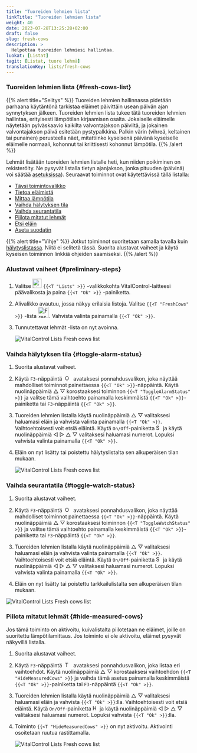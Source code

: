 ```yaml
---
title: "Tuoreiden lehmien lista"
linkTitle: "Tuoreiden lehmien lista"
weight: 40
date: 2023-07-28T13:25:28+02:00
draft: false
slug: fresh-cows
description: >
  Helpottaa tuoreiden lehmiesi hallintaa.
luokat: [Listat]
tagit: [Listat, tuore lehmä]
translationKey: lists/fresh-cows
---
```

### Tuoreiden lehmien lista {#fresh-cows-list}

{{% alert title="Selitys" %}}
Tuoreiden lehmien hallinnassa pidetään parhaana käytäntönä tarkistaa eläimet päivittäin usean päivän ajan synnytyksen jälkeen. Tuoreiden lehmien lista tukee tätä tuoreiden lehmien hallintaa, erityisesti lämpötilan kirjaamisen osalta. Jokaiselle eläimelle näytetään pylväskaavio kaikilta valvontajakson päiviltä, ja jokainen valvontajakson päivä esitetään pystypalkkina. Palkin värin (vihreä, keltainen tai punainen) perusteella näet, mitattiinko kyseisenä päivänä kyseiselle eläimelle normaali, kohonnut tai kriittisesti kohonnut lämpötila.
{{% /alert %}}

Lehmät lisätään tuoreiden lehmien listalle heti, kun niiden poikiminen on rekisteröity. Ne pysyvät listalla tietyn ajanjakson, jonka pituuden (päivinä) voi säätää [asetuksissa](../../settings/data-acquisition/#control-period-of-fresh-cows)).
Seuraavat toiminnot ovat käytettävissä tällä listalla:

- [Täysi toimintovalikko](../alarm/#full-action-menu)
- [Tietoa eläimistä](../alarm/#animal-data)
- [Mittaa lämpötila](../alarm/#take-temperature)
- [Vaihda hälytyksen tila](#toggle-alarm-status)
- [Vaihda seurantatila](#toggle-watch-status)
- [Piilota mitatut lehmät](#hide-measured-cows)
- [Etsi eläin](../alarm/#search-animal)
- [Aseta suodatin](../alarm/#set-filter)

{{% alert title="Vihje" %}}
Jotkut toiminnot suoritetaan samalla tavalla kuin [hälytyslistassa](../alarm). Niitä ei selitetä tässä. Suorita alustavat vaiheet ja käytä kyseisen toiminnon linkkiä ohjeiden saamiseksi.
{{% /alert %}}

### Alustavat vaiheet {#preliminary-steps}

1. Valitse <img src="/icons/main/lists.svg" width="25" align="bottom" alt="Listat" /> `{{<T "Lists" >}}` -valikkokohta VitalControl-laitteesi päävalikosta ja paina `{{<T "Ok" >}}` -painiketta.

2. Alivalikko avautuu, jossa näkyy erilaisia listoja. Valitse `{{<T "FreshCows" >}}` -lista <img src="/icons/lists/freshcows.svg" width="30" align="bottom" alt="Fresh-cows" />. Vahvista valinta painamalla `{{<T "Ok" >}}`.

3. Tunnutettavat lehmät -lista on nyt avoinna.

   ![VitalControl Lists Fresh cows list](../images/firststeps4.png "Tuore lehmälista")

### Vaihda hälytyksen tila {#toggle-alarm-status}

1. Suorita alustavat vaiheet.

2. Käytä `F3`-näppäintä &nbsp;<img src="/icons/footer/open-popup.svg" width="15" align="bottom" alt="Open popup" />&nbsp; avataksesi ponnahdusvalikon, joka näyttää mahdolliset toiminnot painettaessa `{{<T "Ok" >}}`-näppäintä. Käytä nuolinäppäimiä △ ▽ korostaaksesi toiminnon `{{<T "ToggleAlarmStatus" >}}` ja valitse tämä vaihtoehto painamalla keskimmäistä `{{<T "Ok" >}}`-painiketta tai `F3`-näppäintä `{{<T "Ok" >}}`.

3. Tuoreiden lehmien listalla käytä nuolinäppäimiä △ ▽ valitaksesi haluamasi eläin ja vahvista valinta painamalla `{{<T "Ok" >}}`. Vaihtoehtoisesti voit etsiä eläintä. Käytä `On/Off`-painiketta <img src="/icons/footer/search.svg" width="15" align="bottom" alt="Search" /> ja käytä nuolinäppäimiä ◁ ▷ △ ▽ valitaksesi haluamasi numerot. Lopuksi vahvista valinta painamalla `{{<T "Ok" >}}`.

4. Eläin on nyt lisätty tai poistettu hälytyslistalta sen alkuperäisen tilan mukaan.

   ![VitalControl Lists Fresh cows list](../images/togglealarmstatus.png "Vaihda hälytyksen tila")

### Vaihda seurantatila {#toggle-watch-status}

1. Suorita alustavat vaiheet.

2. Käytä `F3`-näppäintä &nbsp;<img src="/icons/footer/open-popup.svg" width="15" align="bottom" alt="Open popup" />&nbsp; avataksesi ponnahdusvalikon, joka näyttää mahdolliset toiminnot painettaessa `{{<T "Ok" >}}`-näppäintä. Käytä nuolinäppäimiä △ ▽ korostaaksesi toiminnon `{{<T "ToggleWatchStatus" >}}` ja valitse tämä vaihtoehto painamalla keskimmäistä `{{<T "Ok" >}}`-painiketta tai `F3`-näppäintä `{{<T "Ok" >}}`.

3. Tuoreiden lehmien listalla käytä nuolinäppäimiä △ ▽ valitaksesi haluamasi eläin ja vahvista valinta painamalla `{{<T "Ok" >}}`. Vaihtoehtoisesti voit etsiä eläintä. Käytä `On/Off`-painiketta <img src="/icons/footer/search.svg" width="15" align="bottom" alt="Search" /> ja käytä nuolinäppäimiä ◁ ▷ △ ▽ valitaksesi haluamasi numerot. Lopuksi vahvista valinta painamalla `{{<T "Ok" >}}`.

4. Eläin on nyt lisätty tai poistettu tarkkailulistalta sen alkuperäisen tilan mukaan.

![VitalControl Lists Fresh cows list](../images/togglewatchstatus.png "Toggle watch status")

### Piilota mitatut lehmät {#hide-measured-cows}

Jos tämä toiminto on aktivoitu, kuivalistalta piilotetaan ne eläimet, joille on suoritettu lämpötilamittaus. Jos toiminto ei ole aktivoitu, eläimet pysyvät näkyvillä listalla.

1. Suorita alustavat vaiheet.

2. Käytä `F3`-näppäintä &nbsp;<img src="/icons/footer/open-popup.svg" width="15" align="bottom" alt="Toiminnot" />&nbsp; avataksesi ponnahdusvalikon, joka listaa eri vaihtoehdot. Käytä nuolinäppäimiä △ ▽ korostaaksesi vaihtoehdon `{{<T "HideMeasuredCows" >}}` ja vaihda tämä asetus painamalla keskimmäistä `{{<T "Ok" >}}`-painiketta tai `F3`-näppäintä `{{<T "Ok" >}}`.

3. Tuoreiden lehmien listalla käytä nuolinäppäimiä △ ▽ valitaksesi haluamasi eläin ja vahvista `{{<T "Ok" >}}`:lla. Vaihtoehtoisesti voit etsiä eläintä. Käytä `On/Off`-painiketta <img src="/icons/footer/search.svg" width="15" align="bottom" alt="Haku" /> ja käytä nuolinäppäimiä ◁ ▷ △ ▽ valitaksesi haluamasi numerot. Lopuksi vahvista `{{<T "Ok" >}}`:lla.

4. Toiminto `{{<T "HideMeasuredCows" >}}` on nyt aktivoitu. Aktivointi osoitetaan ruutua rastittamalla.

   ![VitalControl Lists Fresh cows list](../images/hidemeasuredcows.png "Piilota mitatut lehmät")
